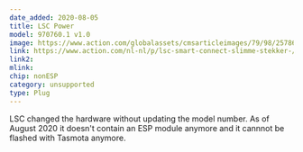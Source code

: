 ```yaml
---
date_added: 2020-08-05
title: LSC Power
model: 970760.1 v1.0
image: https://www.action.com/globalassets/cmsarticleimages/79/98/2578685_8712879142782-111.png
link: https://www.action.com/nl-nl/p/lsc-smart-connect-slimme-stekker-/
link2: 
mlink: 
chip: nonESP
category: unsupported
type: Plug
---
```


LSC changed the hardware without updating the model number. As of August 2020 it doesn't contain an ESP module anymore and it cannnot be flashed with Tasmota anymore.
